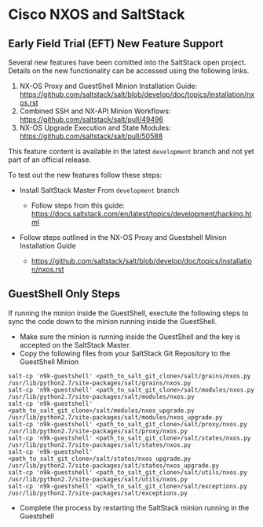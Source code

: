 
# Cisco NXOS and SaltStack
## Early Field Trial (EFT) New Feature Support
Several new features have been comitted into the SaltStack open project.  Details on the new functionality can be accessed using the following links.

1. NX-OS Proxy and GuestShell Minion Installation Guide: https://github.com/saltstack/salt/blob/develop/doc/topics/installation/nxos.rst
1. Combined SSH and NX-API Minion Workflows: https://github.com/saltstack/salt/pull/49496
1. NX-OS Upgrade Execution and State Modules: https://github.com/saltstack/salt/pull/50588

This feature content is available in the latest `development` branch and not yet part of an official release.

To test out the new features follow these steps:

* Install SaltStack Master From `development` branch
  * Follow steps from this guide: https://docs.saltstack.com/en/latest/topics/development/hacking.html

* Follow steps outlined in the NX-OS Proxy and Guestshell Minion Installation Guide
  * https://github.com/saltstack/salt/blob/develop/doc/topics/installation/nxos.rst

## GuestShell Only Steps

If running the minion inside the GuestShell, exectute the following steps to sync the code down to the minion running inside the GuestShell.

* Make sure the minion is running inside the GuestShell and the key is accepted on the SaltStack Master.
* Copy the following files from your SaltStack Git Repository to the GuestShell Minion

```
salt-cp 'n9k-guestshell' <path_to_salt_git_clone>/salt/grains/nxos.py /usr/lib/python2.7/site-packages/salt/grains/nxos.py
salt-cp 'n9k-guestshell' <path_to_salt_git_clone>/salt/modules/nxos.py /usr/lib/python2.7/site-packages/salt/modules/nxos.py
salt-cp 'n9k-guestshell' <path_to_salt_git_clone>/salt/modules/nxos_upgrade.py /usr/lib/python2.7/site-packages/salt/modules/nxos_upgrade.py
salt-cp 'n9k-guestshell' <path_to_salt_git_clone>/salt/proxy/nxos.py /usr/lib/python2.7/site-packages/salt/proxy/nxos.py
salt-cp 'n9k-guestshell' <path_to_salt_git_clone>/salt/states/nxos.py /usr/lib/python2.7/site-packages/salt/states/nxos.py
salt-cp 'n9k-guestshell' <path_to_salt_git_clone>/salt/states/nxos_upgrade.py /usr/lib/python2.7/site-packages/salt/states/nxos_upgrade.py
salt-cp 'n9k-guestshell' <path_to_salt_git_clone>/salt/utils/nxos.py /usr/lib/python2.7/site-packages/salt/utils/nxos.py
salt-cp 'n9k-guestshell' <path_to_salt_git_clone>/salt/exceptions.py /usr/lib/python2.7/site-packages/salt/exceptions.py
```

* Complete the process by restarting the SaltStack minion running in the Guestshell
